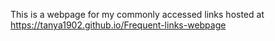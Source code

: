 This is a webpage for my commonly accessed links hosted at https://tanya1902.github.io/Frequent-links-webpage

